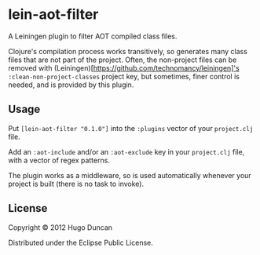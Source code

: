 # lein-aot-filter

A Leiningen plugin to filter AOT compiled class files.

Clojure's compilation process works transitively, so generates many class files
that are not part of the project.  Often, the non-project files can be removed
with (Leiningen)[https://github.com/technomancy/leiningen]'s
`:clean-non-project-classes` project key, but sometimes, finer control is
needed, and is provided by this plugin.

## Usage

Put `[lein-aot-filter "0.1.0"]` into the `:plugins` vector of your
`project.clj` file.

Add an `:aot-include` and/or an `:aot-exclude` key in your `project.clj` file,
with a vector of regex patterns.

The plugin works as a middleware, so is used automatically whenever your project
is built (there is no task to invoke).

## License

Copyright © 2012 Hugo Duncan

Distributed under the Eclipse Public License.
